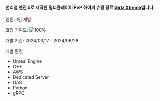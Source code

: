 <!--## &lt;ARAG&gt; [(핵심 코드만 보기)](https://github.com/diesuki4/Core_Codes/tree/main/%E3%80%88ARAG%E3%80%89)-->

#### 언리얼 엔진 5로 제작한 멀티플레이어 PvP 하이퍼 슈팅 장르 [Girlz Xtreme](#)입니다.

인원: 1인 개발

코딩 기여도: ![100%](https://progress-bar.dev/100)

개발 기간: 2024/03/17 - 2024/06/28

개발 환경
- Unreal Engine
- C++
- AWS
- Dedicated Server
- GAS
- Python
- gRPC
